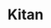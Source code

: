 --- 
title: "Kitan"
publishdate: "2019-6-23T16:48:46+02:00"
src: "https://365manga.net/manga/kitan"
image: "https://data.365manga.net/images/thumbnails/15957-kitan.jpg"
description: "From Echochi Scans: He’s been meeting up with the boy annually for the last 7 years in an onsen his grandfather first brought him to. Will he finally confess the truth to the boy that he had been keeping secret of?"
---